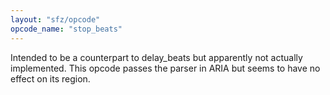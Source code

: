 ```yaml
---
layout: "sfz/opcode"
opcode_name: "stop_beats"
---
```

Intended to be a counterpart to delay_beats but apparently not actually
implemented. This opcode passes the parser in ARIA but seems to have no effect
on its region.
